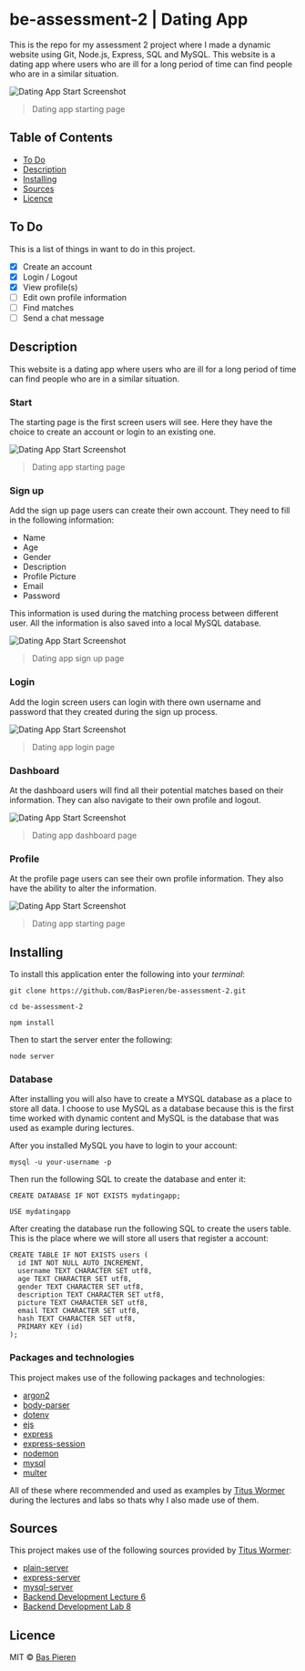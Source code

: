 # be-assessment-2 | Dating App
This is the repo for my assessment 2 project where I made a dynamic website using Git, Node.js, Express, SQL and MySQL. This website is a dating app where users who are ill for a long period of time can find people who are in a similar situation.

![Dating App Start Screenshot](images/dating_app_start_screenshot.png)
> Dating app starting page

## Table of Contents
* [To Do](#to-do)
* [Description](#description)
* [Installing](#installing)
* [Sources](#sources)
* [Licence](#licence)

## To Do
This is a list of things in want to do in this project.
- [x] Create an account
- [x] Login / Logout
- [x] View profile(s)
- [ ] Edit own profile information
- [ ] Find matches
- [ ] Send a chat message

## Description
This website is a dating app where users who are ill for a long period of time can find people who are in a similar situation.

### Start
The starting page is the first screen users will see. Here they have the choice to create an account or login to an existing one.

![Dating App Start Screenshot](images/dating_app_start_screenshot.png)
> Dating app starting page

### Sign up
Add the sign up page users can create their own account. They need to fill in the following information:

* Name
* Age
* Gender
* Description
* Profile Picture
* Email
* Password

This information is used during the matching process between different user. All the information is also saved into a local MySQL database.

![Dating App Start Screenshot](images/dating_app_aanmelden_screenshot.png)
> Dating app sign up page

### Login
Add the login screen users can login with there own username and password that they created during the sign up process.

![Dating App Start Screenshot](images/dating_app_login_screenshot.png)
> Dating app login page

### Dashboard
At the dashboard users will find all their potential matches based on their information. They can also navigate to their own profile and logout.

![Dating App Start Screenshot](images/dating_app_dashboard_screenshot.png)
> Dating app dashboard page

### Profile
At the profile page users can see their own profile information. They also have the ability to alter the information.

![Dating App Start Screenshot](images/dating_app_profile_screenshot.png)
> Dating app starting page

## Installing
To install this application enter the following into your _terminal_:
```
git clone https://github.com/BasPieren/be-assessment-2.git

cd be-assessment-2

npm install
```

Then to start the server enter the following:  
```
node server
```

### Database
After installing you will also have to create a MYSQL database as a place to store all data. I choose to use MySQL as a database because this is the first time worked with dynamic content and MySQL is the database that was used as example during lectures.

After you installed MySQL you have to login to your account:
```
mysql -u your-username -p
```

Then run the following SQL to create the database and enter it:
```
CREATE DATABASE IF NOT EXISTS mydatingapp;

USE mydatingapp
```

After creating the database run the following SQL to create the users table. This is the place where we will store all users that register a account:
```
CREATE TABLE IF NOT EXISTS users (
  id INT NOT NULL AUTO_INCREMENT,
  username TEXT CHARACTER SET utf8,
  age TEXT CHARACTER SET utf8,
  gender TEXT CHARACTER SET utf8,
  description TEXT CHARACTER SET utf8,
  picture TEXT CHARACTER SET utf8,
  email TEXT CHARACTER SET utf8,
  hash TEXT CHARACTER SET utf8,
  PRIMARY KEY (id)
);
```

### Packages and technologies
This project makes use of the following packages and technologies:

* [argon2](https://www.npmjs.com/package/argon2)
* [body-parser](https://www.npmjs.com/package/body-parser-json)
* [dotenv](https://www.npmjs.com/package/dotenv)
* [ejs](https://www.npmjs.com/package/ejs)
* [express](https://www.npmjs.com/package/express)
* [express-session](https://www.npmjs.com/package/express-sessions)
* [nodemon](https://www.npmjs.com/package/nodemon)
* [mysql](https://www.npmjs.com/package/mysql)
* [multer](https://www.npmjs.com/package/multer)

All of these where recommended and used as examples by [Titus Wormer](https://github.com/wooorm) during the lectures and labs so thats why I also made use of them.

## Sources
This project makes use of the following sources provided by [Titus Wormer](https://github.com/wooorm):
* [plain-server](https://github.com/cmda-be/course-17-18/tree/master/examples/plain-server)
* [express-server](https://github.com/cmda-be/course-17-18/tree/master/examples/express-server)
* [mysql-server](https://github.com/cmda-be/course-17-18/tree/master/examples/mysql-server)
* [Backend Development Lecture 6](https://docs.google.com/presentation/d/1BHMqO9UV5ePt29n8cnjaznvye8Gu_HrdzhzC3h5rgOI/edit#slide=id.g2922825c54_2_58)
* [Backend Development Lab 8](https://docs.google.com/presentation/d/17acFykwNaTmiiPZJElAqBfz-9XlvuRf6KNU2t-Bm5w0/edit#slide=id.g2922825c54_2_58)

## Licence

MIT © [Bas Pieren](https://github.com/BasPieren)
